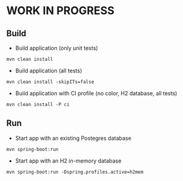 # WORK IN PROGRESS


## Build
 * Build application (only unit tests)
 
```mvn clean install```

 * Build application (all tests)
 
```mvn clean install -skipITs=false```

 * Build application with CI profile (no color, H2 database, all tests)
  
```mvn clean install -P ci```

## Run
* Start app with an existing Postegres database

```mvn spring-boot:run```

* Start app with an H2 in-memory database

```mvn spring-boot:run -Dspring.profiles.active=h2mem```
